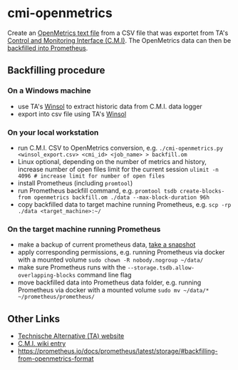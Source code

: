 # cmi-openmetrics

Create an [OpenMetrics text file](https://github.com/OpenObservability/OpenMetrics/blob/main/specification/OpenMetrics.md#text-format)
from a CSV file that was exportet from TA's [Control and Monitoring Interface (C.M.I)](https://www.ta.co.at/x2-bedienung-schnittstellen/cmi/).
The OpenMetrics data can then be [backfilled into Prometheus](https://prometheus.io/docs/prometheus/latest/storage/#backfilling-from-openmetrics-format).

## Backfilling procedure

### On a Windows machine

* use TA's [Winsol](https://www.ta.co.at/en/downloads/software/) to extract historic data from C.M.I. data logger
* export into csv file using TA's [Winsol](https://www.ta.co.at/en/downloads/software/)

### On your local workstation

* run C.M.I. CSV to OpenMetrics conversion, e.g. `./cmi-openmetrics.py <winsol_export.csv> <cmi_id> <job_name> > backfill.om`
* Linux optional, depending on the number of metrics and history, increase number of open files limit for the current session
  `ulimit -n 4096 # increase limit for number of open files`
* install Prometheus (including `promtool`)
* run Prometheus backfill command, e.g. `promtool tsdb create-blocks-from openmetrics backfill.om ./data --max-block-duration 96h`
* copy backfilled data to target machine running Prometheus, e.g. `scp -rp ./data <target_machine>:~/`

### On the target machine running Prometheus

* make a backup of current prometheus data, [take a snapshot](https://prometheus.io/docs/prometheus/latest/querying/api/#snapshot)
* apply corresponding permissions, e.g. running Prometheus via docker with a mounted volume `sudo chown -R nobody.nogroup ~/data/`
* make sure Prometheus runs with the `--storage.tsdb.allow-overlapping-blocks` command line flag
* move backfilled data into Prometheus data folder, e.g. running Prometheus via docker with a mounted volume `sudo mv ~/data/* ~/prometheus/prometheus/`

## Other Links

* [Technische Alternative (TA) website](https://www.ta.co.at/)
* [C.M.I. wiki entry](https://wiki.ta.co.at/C.M.I.)
* https://prometheus.io/docs/prometheus/latest/storage/#backfilling-from-openmetrics-format
